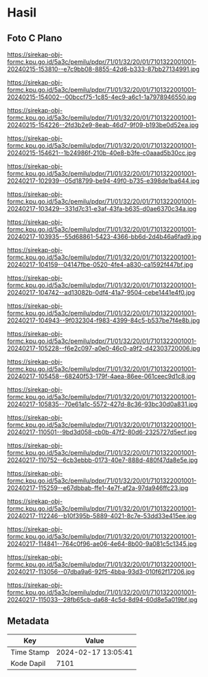 # Hasil

## Foto C Plano

https://sirekap-obj-formc.kpu.go.id/5a3c/pemilu/pdpr/71/01/32/20/01/7101322001001-20240215-153810--e7c9bb08-8855-42d6-b333-87bb27134991.jpg

https://sirekap-obj-formc.kpu.go.id/5a3c/pemilu/pdpr/71/01/32/20/01/7101322001001-20240215-154002--00bccf75-1c85-4ec9-a6c1-1a7978946550.jpg

https://sirekap-obj-formc.kpu.go.id/5a3c/pemilu/pdpr/71/01/32/20/01/7101322001001-20240215-154226--2fd3b2e9-8eab-46d7-9f09-b193be0d52ea.jpg

https://sirekap-obj-formc.kpu.go.id/5a3c/pemilu/pdpr/71/01/32/20/01/7101322001001-20240215-154621--1b24986f-210b-40e8-b3fe-c0aaad5b30cc.jpg

https://sirekap-obj-formc.kpu.go.id/5a3c/pemilu/pdpr/71/01/32/20/01/7101322001001-20240217-102939--05d18799-be94-49f0-b735-e398de1ba644.jpg

https://sirekap-obj-formc.kpu.go.id/5a3c/pemilu/pdpr/71/01/32/20/01/7101322001001-20240217-103429--331d7c31-e3af-43fa-b635-d0ae6370c34a.jpg

https://sirekap-obj-formc.kpu.go.id/5a3c/pemilu/pdpr/71/01/32/20/01/7101322001001-20240217-103935--55d68861-5423-4366-bb6d-2d4b46a6fad9.jpg

https://sirekap-obj-formc.kpu.go.id/5a3c/pemilu/pdpr/71/01/32/20/01/7101322001001-20240217-104159--04147fbe-0520-4fe4-a830-ca1592f447bf.jpg

https://sirekap-obj-formc.kpu.go.id/5a3c/pemilu/pdpr/71/01/32/20/01/7101322001001-20240217-104742--ad13082b-0df4-41a7-9504-cebe1441e4f0.jpg

https://sirekap-obj-formc.kpu.go.id/5a3c/pemilu/pdpr/71/01/32/20/01/7101322001001-20240217-104943--9f032304-f983-4399-84c5-b537be7f4e8b.jpg

https://sirekap-obj-formc.kpu.go.id/5a3c/pemilu/pdpr/71/01/32/20/01/7101322001001-20240217-105228--f6e2c097-a0e0-46c0-a9f2-d42303720006.jpg

https://sirekap-obj-formc.kpu.go.id/5a3c/pemilu/pdpr/71/01/32/20/01/7101322001001-20240217-105458--68240f53-179f-4aea-86ee-061ceec9d1c8.jpg

https://sirekap-obj-formc.kpu.go.id/5a3c/pemilu/pdpr/71/01/32/20/01/7101322001001-20240217-105835--70e61a1c-5572-427d-8c36-93bc30d0a831.jpg

https://sirekap-obj-formc.kpu.go.id/5a3c/pemilu/pdpr/71/01/32/20/01/7101322001001-20240217-110501--9bd3d058-cb0b-47f2-80d6-2325727d5ecf.jpg

https://sirekap-obj-formc.kpu.go.id/5a3c/pemilu/pdpr/71/01/32/20/01/7101322001001-20240217-110752--6cb3ebbb-0173-40e7-888d-480f47da8e5e.jpg

https://sirekap-obj-formc.kpu.go.id/5a3c/pemilu/pdpr/71/01/32/20/01/7101322001001-20240217-115259--e67dbbab-ffe1-4e7f-af2a-97da946ffc23.jpg

https://sirekap-obj-formc.kpu.go.id/5a3c/pemilu/pdpr/71/01/32/20/01/7101322001001-20240217-112246--b10f395b-5889-4021-8c7e-53dd33e415ee.jpg

https://sirekap-obj-formc.kpu.go.id/5a3c/pemilu/pdpr/71/01/32/20/01/7101322001001-20240217-114841--764c0f96-ae06-4e64-8b00-9a081c5c1345.jpg

https://sirekap-obj-formc.kpu.go.id/5a3c/pemilu/pdpr/71/01/32/20/01/7101322001001-20240217-113056--07dba9a6-92f5-4bba-93d3-010f62f17206.jpg

https://sirekap-obj-formc.kpu.go.id/5a3c/pemilu/pdpr/71/01/32/20/01/7101322001001-20240217-115033--28fb65cb-da68-4c5d-8d94-60d8e5a019bf.jpg


## Metadata

| Key        | Value               |
| ---------- | ------------------- |
| Time Stamp | 2024-02-17 13:05:41 |
| Kode Dapil | 7101                |



